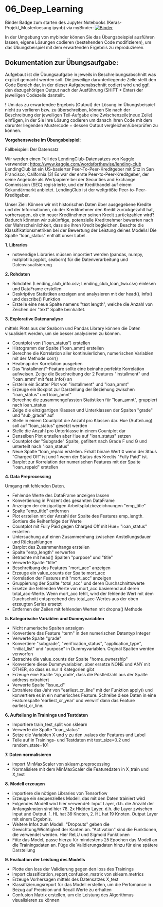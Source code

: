 # 06_Deep_Learning

Binder Badge zum starten des Jupyter Notebooks (Keras-Projekt_Musterloesung.ipynb) via myBinder: [![Binder](https://mybinder.org/badge_logo.svg)](https://mybinder.org/v2/gh/tristii/06_Deep_Learning/main?labpath=Keras-Projekt_Musterloesung.ipynb)

In der Umgebung von mybinder können Sie das Übungsbeispiel ausführen lassen, eigene Lösungen codieren (bestehenden Code modifizieren), um das Übungsbeispiel mit dem erwartenden Ergebnis zu reproduzieren.

## Dokumentation zur Übungsaufgabe: 
Aufgebaut ist die Übungsaufgabe in jeweils in Beschreibungsabschnitt was explizit gemacht werden soll. Die jeweilige darunterliegende Zelle stellt den Code Bereich dar, in der dieser Aufgabenabschnitt codiert wird und ggf. den dazugehörigen Output nach der Ausführung (SHIFT + Enter) der jeweiligen Codezelle darstellt.

! Um das zu erwartendee Ergebnis (Output) der Lösung im Übungsbeispiel nicht zu verlieren bzw. zu überschreiben, können Sie nach der Beschreibung der jeweiligen Teil-Aufgabe eine Zwischenzeile(neue Zeile) einfügen, in der Sie Ihre Lösung codieren um danach Ihren Code mit dem darunter liegenden Mustercode + dessen Output vergleichen/überprüfen zu können. 

**Vorgehensweise im Übungsbeispiel:**

Fallbeispiel: Der Datensatz

Wir werden einen Teil des LendingClub-Datensatzes von Kaggle verwenden: https://www.kaggle.com/wordsforthewise/lending-club
LendingClub ist ein US-basierter Peer-To-Peer-Kreditgeber mit Sitz in San Francisco, California.[3] Es war der erste Peer-to-Peer-Kreditgeber, der seine Angebote als Wertpapiere bei der Securities and Exchange Commission (SEC) registrierte, und der Kredithandel auf einem Sekundärmarkt anbietet. LendingClub ist der weltgrößte Peer-to-Peer-Kreditgeber. 

Unser Ziel: Können wir mit historischen Daten über ausgegebene Kredite und der Informationen, ob der Kreditnehmer den Kredit zurückgezahlt hat, vorhersagen, ob ein neuer Kreditnehmer seinen Kredit zurückzahlen wird? Dadurch könnten wir zukünftige, potenzielle Kreditnehmer bewerten nach der Wahrscheinlichkeit, dass sie ihren Kredit begleichen. Beachte die Klassifikationsmetriken bei der Bewertung der Leistung deines Modells!
Die Spalte "loan_status" enthält unser Label.

**1. Libraries**
* notwendige Libraries müssen importiert werden (pandas, numpy, matplotlib.pyplot, seaborn) für die Datenverarbeitung und Datenvisualisierung

**2. Rohdaten**
* Rohdaten (Lending_club_info.csv; Lending_club_loan_two.csv) einlesen und DataFrame erstellen
* Deskriptive Statistiken anzeigen und analysieren mit der head(), info() und describe() Funktion
* Erstelle eine neue Spalte namens "text length", welche die Anzahl von Zeichen der "text" Spalte beinhaltet.

**3. Explorative Datenanalyse**

mittels Plots aus der Seaborn und Pandas Library können die Daten visualisiert werden, um sie besser analysieren zu können. 
* Countplot von ("loan_status") erstellen
* Histogramm der Spalte ("loan_amnt) erstellen
* Berechne die Korrelation aller kontinuierlichen, numerischen Variablen mit der Methode corr()
* Heatmap der Korrelation ausgeben 
*  Das "installment"-Feature sollte eine beinahe perfekte Korrelation aufweisen. Zeige die Beschreibung der 2 Features "installment" und "loan_amnt" mit feat_info() an
*  Erstelle ein Scatter Plot von "installment" und "loan_amnt"
*  Erzeuge ein Boxplot zur Darstellung der Beziehung zwischen "loan_status" und loan_amnt"
*  Berechne die zusammengefassten Statistiken für "loan_amnt", gruppiert nach loan_status
*  Zeige die einzigartigen Klassen und Unterklassen der Spalten "grade" und "sub_grade" auf
*  Stelle in einem Countplot die Anzahl pro Klassen dar. Hue (Aufteilung) soll auf "loan_status" gesetzt werden
*  Stelle die Anzahl pro Unterklasse in einem Countplot dar
*  Denselben Plot erstellen aber Hue auf "loan_status" setzen 
*  Countplot der "Subgrade" Spalte, gefiltert nach Grade F und G und unterteilt nach "loan_status"
*  Neue Spalte "loan_repaid erstellen. Erhält binäre Wert 0 wenn der Staus "Charged Off" ist und 1 wenn der Status des Kredits "Fully Paid" ist.
*  Barplot zur Korrelation der numerischen Features mit der Spalte "loan_repaid" erstellen 
 
 
**4. Data Preprocessing**

Umgang mit fehlenden Daten.
* Fehlende Werte des DataFrame anzeigen lassen
* Konvertierung in Prozent des gesamten DataFrame
* Anzeigen der einzigartigen Arbeitsplatzbezeichnungen "emp_title" 
* Spalte "emp_title" entfernen 
* Plot erstellen mit der Anzahl der Spalte des Features emp_length. Sortiere die Reihenfolge der Werte
* Countplot mit Fully Paid gegen Charged Off mit Hue= "loan_status" erstellen
* Untersuchung auf einen Zusammenhang zwischen Anstellungsdauer und Rückzahlungen
* Barplot des Zusammenhangs erstellen 
* Spalte "emp_length" verwerfen
* Betrachte mit head() Spalten "purpose" und "title"
* Verwerfe Spalte "title"
* Beschreibung des Features "mort_acc" anzeigen 
* Erzeuge ein value_counts der Spalte mort_acc
* Korrelation der Features mit "mort_acc" anzeigen
* Gruppierung der Spalte "total_acc" und deren Durchschnittswerte
* Ersetze die fehlenden Werte von mort_acc basierend auf deren total_acc-Werte. Wenn mort_acc fehlt, wird der fehlende Wert mit dem Durchschnitt entsprechend des total_acc-Wertes aus der oben erzeugten Series ersetzt
* Entfernen der Zeilen mit fehlenden Werten mit dropna() Methode


**5. Kategorische Variablen und Dummyvariablen**
* Nicht numerische Spalten anzeigen 
* Konvertiere das Feature "term" in den numerischen Datentyp Integer
* Verwerfe Spalte "grade"
* Konvertiere "subgrade", "verification_status", "application_type", "initial_list" und "purpose" in Dummyvariablen. Orginal Spalten werden verworfen 
* Betrachte die value_counts der Spalte "home_ownership"
* Konvertiere diese Dummyvariablen, aber ersetze NONE und ANY mit OTHER, so dass es nur 4 Kategorien gibt
* Erzeuge eine Spalte 'zip_code', dass die Postleitzahl aus der Spalte address extrahiert
* Verwerfe Spalte "issue_d"
* Extrahiere das Jahr von "earliest_cr_line" mit der Funktion apply() und konvertiere es in ein numerisches Feature. Schreibe diese Daten in eine Featurespalte 'earliest_cr_year' und verwirf dann das Feature earliest_cr_line.


**6. Aufteilung in Trainings und Testdaten**
* Importiere train_test_split von sklearn
* Verwerfe die Spalte "loan_status"
* Setze die Variablen X und y zu den .values der Features und Label
* Teile auf in Trainings- und Testdaten mit test_size=0.2 und random_state=101

**7. Daten normalisieren**
* import MinMaxScaler von sklearn.preprocessing 
* Normalisiere mit dem MinMaxScaler die Featuredaten in X_train und X_test 

**8. Modell erzeugen**
* importiere die nötigen Libraries von Tensorflow
* Erzeuge ein sequenzielles Modell, das mit den Daten trainiert wird
* Folgendes Modell wird hier verwendet: Input Layer, d.h. die Anzahl der Anfangsknoten sind hier 78.
2x Hidden Layer, d.h. die Layer zwischen Input und Output. 1. HL hat 39 Knoten, 2. HL hat 19 Knoten.
Output Layer mit einem Ergebnis.
* Weitere Infos zum Modell: "Dropouts" geben die Gewichtung/Wichtigkeit der Kanten an.
"Activation" sind die Funktionen, die verwendet werden. Hier ReLU und Sigmoid Funktionen
* Fitte das Model, passe hierzu für mindestens 25 Epochen das Modell an die Trainingsdaten an. Füge die Validierungsdaten hinzu für eine spätere Darstellung

**9. Evaluation der Leistung des Modells** 
* Plotte den loss der Validierung gegen den loss des Trainings
* import classification_report,confusion_matrix von sklearn.metrics
* Erzeuge Vorhersagen mittels des Datensatzes X_test 
* Klassifizierungsreport für das Modell erstellen, um die Perfomance in Bezug auf Precision und Recall Werte zu erhalten
* Confusion Matrix erstellen, um die Leistung des Algorithmus visualisieren zu können
